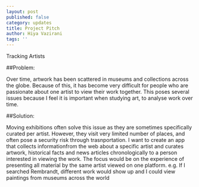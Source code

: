 ```yaml
---
layout: post
published: false
category: updates
title: Project Pitch
author: Hiya Vazirani
tags: ''
---
```

Tracking Artists

##Problem:

Over time, artwork has been scattered in museums and collections across the globe. Because of this, it has become very difficult for people who are passionate about one artist to view their work together. This poses several issues because I feel it is important when studying art, to analyse work over time.  


##Solution:


Moving exhibitions often solve this issue as they are sometimes specifically curated per artist. However, they visit very limited number of places, and often pose a security risk through trasnportation. I want to create an app that collects informationfrom the web about a specific artist and curates artwork, historical facts and news articles chronologically to a person interested in viewing the work. The focus would be on the experience of presenting all material by the same artist viewed on one platform. 
e.g. If I searched Rembrandt, different work would show up and I could view paintings from museums across the world
